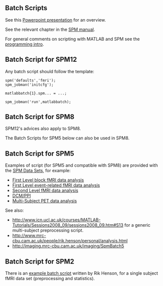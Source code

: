 ## Batch Scripts

See this [Powerpoint
presentation](http://www.icn.ucl.ac.uk/courses/MATLAB-Tutorials/Sessions2008_09/Guillaume_Flandin/Batching%20SPM.ppt)
for an overview.

See the relevant chapter in the [SPM
manual](http://www.fil.ion.ucl.ac.uk/spm/doc/manual.pdf#Chap:batch_interface).

For general comments on scripting with MATLAB and SPM see the
[programming intro](http://en.wikibooks.org/wiki/SPM/Programming_intro).

## Batch Script for SPM12

Any batch script should follow the template:

`spm('defaults','fmri');`  
`spm_jobman('initcfg');`  
  
`matlabbatch{1}.spm... = ...;`  
  
`spm_jobman('run',matlabbatch);`

## Batch Script for SPM8

SPM12\'s advices also apply to SPM8.

The Batch Scripts for SPM5 below can also be used in SPM8.

## Batch Script for SPM5

Examples of script (for SPM5 and compatible with SPM8) are provided with
the [SPM Data Sets](http://www.fil.ion.ucl.ac.uk/spm/data/), for
example:

- [First Level block fMRI data
  analysis](http://www.fil.ion.ucl.ac.uk/spm/data/auditory/)
- [First Level event-related fMRI data
  analysis](http://www.fil.ion.ucl.ac.uk/spm/data/face_rep/)
- [Second Level fMRI data
  analysis](http://www.fil.ion.ucl.ac.uk/spm/data/face_rfx/)
- [DCM/PPI](http://www.fil.ion.ucl.ac.uk/spm/data/attention/)
- [Multi-Subject PET data
  analysis](http://www.fil.ion.ucl.ac.uk/spm/data/fluency/)

See also:

- <http://www.icn.ucl.ac.uk/courses/MATLAB-Tutorials/Sessions2008_09/sessions2008_09.htm#S13>
  for a generic multi-subject preprocessing script.
- <http://www.mrc-cbu.cam.ac.uk/people/rik.henson/personal/analysis.html>
- <http://imaging.mrc-cbu.cam.ac.uk/imaging/SpmBatch5>

## Batch Script for SPM2

There is an [example batch
script](http://www.fil.ion.ucl.ac.uk/spm/data/face_rep/SPM2/SPM2/batch.m)
written by Rik Henson, for a single subject fMRI data set (preprocessing
and statistics).

